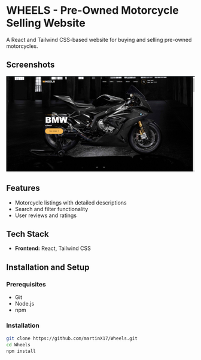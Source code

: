 # WHEELS - Pre-Owned Motorcycle Selling Website

A React and Tailwind CSS-based website for buying and selling pre-owned motorcycles.

## Screenshots

![Homepage Screenshot](./src/assets/homepagescreen.png)

## Features

- Motorcycle listings with detailed descriptions
- Search and filter functionality
- User reviews and ratings

## Tech Stack

- **Frontend:** React, Tailwind CSS

## Installation and Setup

### Prerequisites

- Git
- Node.js
- npm

### Installation

```sh
git clone https://github.com/martinX17/Wheels.git
cd Wheels
npm install
